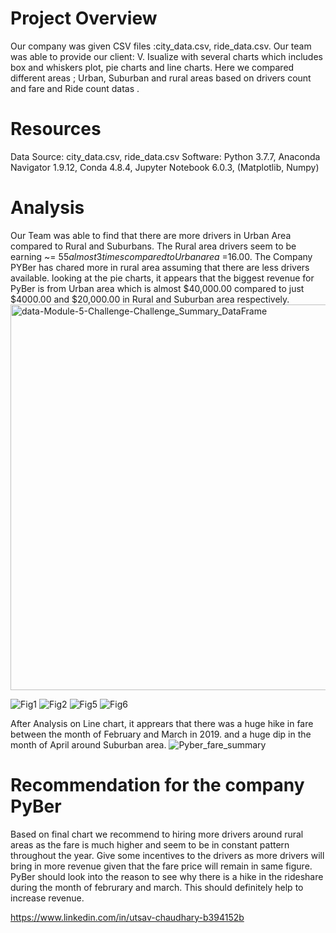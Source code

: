 # Project Overview 

Our company was given CSV files :city_data.csv, ride_data.csv. Our team was able to provide our client: V. Isualize with several charts which includes box and whiskers plot, pie charts and line charts. Here we compared different areas ; Urban, Suburban and rural areas based on drivers count and fare and Ride count datas . 

# Resources 

Data Source: city_data.csv, ride_data.csv
Software: Python 3.7.7, Anaconda Navigator 1.9.12, Conda 4.8.4, Jupyter Notebook 6.0.3, (Matplotlib, Numpy)

# Analysis 

Our Team was able to find that there are more drivers in Urban Area compared to Rural and Suburbans. The Rural area drivers seem to be earning ~= $55 almost 3 times compared to Urban area ~=$16.00. The Company PYBer has chared more in rural area assuming that there are less drivers available. looking at the pie charts, it appears that the biggest revenue for PyBer is from Urban area which is almost $40,000.00 compared to just $4000.00 and $20,000.00 in Rural and Suburban area respectively.
<img width="617" alt="data-Module-5-Challenge-Challenge_Summary_DataFrame" src="https://user-images.githubusercontent.com/91306158/143625291-1b3861bd-6e8e-4d89-9014-110071e233ea.png">

![Fig1](https://user-images.githubusercontent.com/91306158/143625049-ffaf7828-c66e-4f78-ba0d-43ba74d5ce2b.png)
![Fig2](https://user-images.githubusercontent.com/91306158/143625055-7c278560-64ca-40ea-831f-0ef2cecec49e.png)
![Fig5](https://user-images.githubusercontent.com/91306158/143625058-02b5869f-1339-4e0f-9b70-518d0cf68929.png)
![Fig6](https://user-images.githubusercontent.com/91306158/143625064-d26e67bb-930e-4e47-b6c4-dbb122fbf3b8.png)

After Analysis on Line chart, it apprears that there was a huge hike in fare between the month of February and March in 2019. and a huge dip in the month of April around Suburban area. 
![Pyber_fare_summary](https://user-images.githubusercontent.com/91306158/143625066-f594d091-e3ae-46c3-8de3-e2519dc42a17.png)

# Recommendation for the company PyBer 
Based on final chart we recommend to hiring more drivers around rural areas as the fare is much higher and seem to be in constant pattern throughout the year. Give some incentives to the drivers as more drivers will bring in more revenue given that the fare price will remain in same figure. PyBer should look into the reason to see why there is a hike in the rideshare during the month of februrary and march. This should definitely help to increase revenue.

https://www.linkedin.com/in/utsav-chaudhary-b394152b
